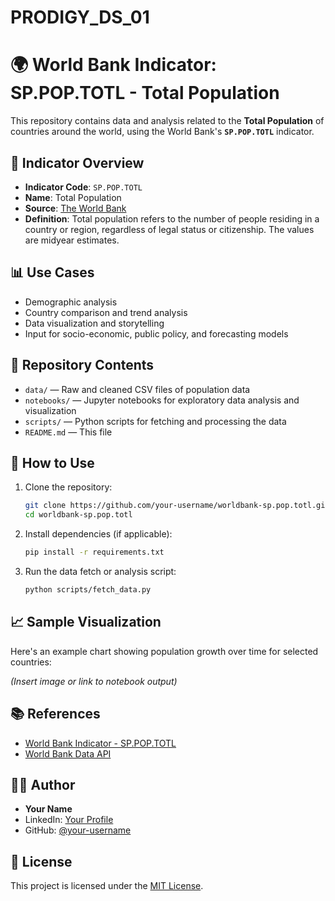 # PRODIGY_DS_01

# 🌍 World Bank Indicator: SP.POP.TOTL - Total Population

This repository contains data and analysis related to the **Total Population** of countries around the world, using the World Bank's **`SP.POP.TOTL`** indicator.

## 📌 Indicator Overview

- **Indicator Code**: `SP.POP.TOTL`
- **Name**: Total Population
- **Source**: [The World Bank](https://data.worldbank.org/indicator/SP.POP.TOTL)
- **Definition**: Total population refers to the number of people residing in a country or region, regardless of legal status or citizenship. The values are midyear estimates.

## 📊 Use Cases

- Demographic analysis  
- Country comparison and trend analysis  
- Data visualization and storytelling  
- Input for socio-economic, public policy, and forecasting models

## 📁 Repository Contents

- `data/` — Raw and cleaned CSV files of population data  
- `notebooks/` — Jupyter notebooks for exploratory data analysis and visualization  
- `scripts/` — Python scripts for fetching and processing the data  
- `README.md` — This file

## 🔧 How to Use

1. Clone the repository:
   ```bash
   git clone https://github.com/your-username/worldbank-sp.pop.totl.git
   cd worldbank-sp.pop.totl
   ```

2. Install dependencies (if applicable):
   ```bash
   pip install -r requirements.txt
   ```

3. Run the data fetch or analysis script:
   ```bash
   python scripts/fetch_data.py
   ```

## 📈 Sample Visualization

Here's an example chart showing population growth over time for selected countries:

*(Insert image or link to notebook output)*

## 📚 References

- [World Bank Indicator - SP.POP.TOTL](https://data.worldbank.org/indicator/SP.POP.TOTL)
- [World Bank Data API](https://datahelpdesk.worldbank.org/knowledgebase/articles/889392-about-the-indicators-api-documentation)

## 🧑‍💻 Author

- **Your Name**  
- LinkedIn: [Your Profile](https://linkedin.com/in/your-profile)  
- GitHub: [@your-username](https://github.com/your-username)

## 📄 License

This project is licensed under the [MIT License](LICENSE).
